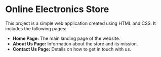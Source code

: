 # Online Electronics Store

This project is a simple web application created using HTML and CSS. It includes the following pages:

- **Home Page:** The main landing page of the website.
- **About Us Page:** Information about the store and its mission.
- **Contact Us Page:** Details on how to get in touch with us.



